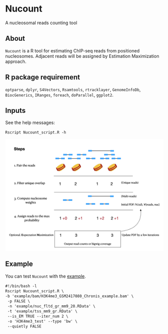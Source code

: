 # Nucount
A nucleosomal reads counting tool


## About
`Nucount` is a R tool for estimating ChIP-seq reads from positioned nucleosomes. Adjacent reads will be assigned by Estimation Maximization approach. 



## R package requirement
`optparse`, `dplyr`, `S4Vectors`, `Rsamtools`, `rtracklayer`, `GenomeInfoDb`, `BiocGenerics`, `IRanges`, `foreach`, `doParallel`, `ggplot2`.

## Inputs
See the help messages:
```
Rscript Nucount_script.R -h
```

<img src="man/figures/steps.png" align="middle" alt="" width="800" />

## Example

You can test `Nucount` with the [example](https://github.com/shaorray/Nucount/example).

```
#!/bin/bash -l
Rscript Nucount_script.R \
-b 'example/bam/H3K4me3_GSM2417080_Chronis_example.bam' \
 -p FALSE \
 -n 'example/nuc_fltd_gr_mm9_20.RData' \
 -t 'example/tss_mm9_gr.RData' \
 --is_EM TRUE --iter_num 2 \
 -o 'H3K4me3_test' --type 'bw' \
 --quietly FALSE

```


